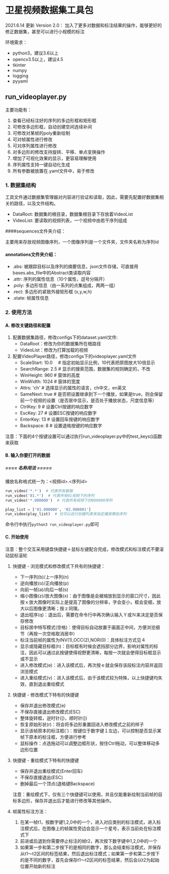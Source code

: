 # 卫星视频数据集工具包
2021.6.14 更新 Version 2.0： 加入了更多对数据和标注结果的操作，能够更好的修正数据集，甚至可以进行小规模的标注

环境需求：
 - python3，建议3.6以上
 - opencv3.5以上，建议4.5
 - tkinter
 - numpy
 - logging
 - pyyaml

## run_videoplayer.py
主要功能有：
1. 查看已经标注好的序列的多边形框和矩形框
2. 可修改多边形框，自动创建空间连续补间
3. 可修改对某帧的poly重新绘制
4. 可对帧属性进行修改
5. 可对序列属性进行修改
6. 对多边形的修改支持旋转、平移、单点变换操作
7. 增加了可视化效果的显示，更容易理解使用
8. 序列属性支持一键自动化生成
9. 所有参数被放置在.yaml文件中，易于修改

### 1. 数据集结构
工具文件通过数据集管理器对内容进行验证和读取，因此，需要先配置好数据集相关的路径，以及文件结构。

- DataRoot: 数据集的根目录，数据集根目录下存放着VideoList
- VideoList: 要读取的视频列表，一个视频中由若干序列组成

####sequences文件夹介绍：

主要用来存放视频图像序列，一个图像序列是一个文件夹，文件夹名称为序列id

#### annotations文件夹介绍：
- .abs: 被跟踪目标以及序列的摘要信息，json文件存储，可直接用bases.abs_file中的Abstract类读取内容
- .attr: 序列的属性信息（10个属性，逗号分隔开）
- .poly: 多边形信息（由一系列的点集组成，两两一组）
- .rect: 多边形的紧致外接矩形框 (x,y,w,h)
- .state: 帧属性信息

### 2. 使用方法
#### A. 修改关键路径和配置
1. 配置数据集路径，修改configs下的dataset.yaml文件:
    - DataRoot：修改为你的数据集所在根路径
    - VideoList：修改为打算加载的视频
2. 配置VideoPlayer路径，修改configs下的videoplayer.yaml文件
    - ScaleStart: 10.0 　# 指定初始显示比例，10代表把原图放大10倍显示
    - SearchRange: 2.5   # 显示的搜索范围，数据集的规则确定的，不改
    - WinHeight: 960     # 窗体的高度
    - WinWidth: 1024     # 窗体的宽度
    - Attrs: 'ch'        # 选择显示的属性的语言，ch中文，en英文
    - SameNext: true     # 是否把设置继承到下一个播放，如果是true，则会保留前一个视频的设置（是否居中显示，是否处于播放状态，尺度信息等）
    - CtrlKey: 9         # 设置Ctrl按键的响应数字
    - EscKey: 27         # 设置ESC按键的响应数字
    - EnterKey: 13       # 设置回车按键的响应数字
    - Backspace: 8       # 设置退格按键的响应数字
    
注意：下面的4个按键设置可以通过执行run_videoplayer.py中的test_keys()函数来获取

#### B. 输入你要打开的数据
##### ==== 名称用法 =====
播放名称格式统一为：<视频id>.<序列id>
```python
run_video('*.*')  # 代表所有数据
run_video('01.*')  # 代表所有01视频下的序列
run_video('*.000000')  # 代表所有视频下的000000序列

play_list = ['01.000000', '02.000001']
run_video(play_list)  # 也可以自行创建列表来指定播放哪些序列
```

命令行中执行```python3 run_videoplayer.py```即可

#### C. 开始使用
注意：整个交互采用键盘快捷键＋鼠标左键配合完成，修改模式和标注模式不要滚动鼠标滚轮
1. 快捷键 - 浏览模式和修改模式下共有的快捷键：
    - 下一序列(b)/上一序列(n)
    - 逆向播放(o)/正向播放(p)
    - 向前一帧(a)/向后一帧(s)
    - 缩小图像(z)/放大图像(x)：由于图像是会被缩放到显示的窗口尺寸，因此按ｘ放大图像时实际上是提高了图像的分辨率，字会变小，框会变细，放大以后图像更清晰；按ｚ同理。
    - 退出程序(q)：退出后，需要在命令行中再次确认输入Ｙ或Ｎ来决定是否保存修改
    - 目标居中特写模式(空格)：使得目标自动放置于画面正中间，方便浏览细节（再按一次空格取消居中）
    - 标注当前帧的属性为INV(1),OCC(2),NOR(0)：具体标注方式见４
    - 显示或隐藏目标框(h)：目标框有时候会遮挡部分边界，影响对属性的标注，因此可以通过此按键使得视野更清晰，每按一次就会使得目标框显示或不显示
    - 进入修改模式(e)：进入该模式后，再次按ｅ就会保存该段标注内容并返回浏览模式
    - 进入重绘模式(v)：进入该模式后，由于该模式较为特殊，以上快捷键均失效，直到退出重绘模式

2. 快捷键 - 修改模式下特有的快捷键
    - 保存并退出修改模式(e)
    - 不保存直接退出修改模式(ESC)
    - 整体旋转框，逆时针(\[)，顺时针(\])
    - 恢复原始形状(r)：将会将多边形重置回进入修改模式之前的样子
    - 显示该帧原本的标注框(`)：按键位于数字键１左边，可以控制是否显示某帧下原本的标注框，方便进行参考
    - 鼠标操作：点选拖动可以调整边框形状，按住Ctrl拖动，可以整体移动多边形位置

3. 快捷键 - 重绘模式下特有的快捷键
    - 保存并退出重绘模式(Enter回车)
    - 不保存直接退出(ESC)
    - 删掉最后一个顶点(退格键Backspace)

    注意：重绘模式下，仅有三个快捷键可以使用，并且仅能重新绘制当前帧的目标多边形，保存并退出后才能进行修改等其他操作。

4. 帧属性标注方法：
    1. 在某一帧t1，按数字键1,2,0中的一个，进入对应类别的标注模式，进入标注模式后，在图像上的帧属性旁边会显示一个星号，表示当前处在标注模式下
    2. 前进或后退到你需要停止标注的帧t2，再次按下数字键中1,2,0中的一个
    3. 如果第一步和第二步按下的是相同的数字，那么会结束标注模式，并保存从t1～t2区间的标签结果，然后退出标注模式；如果第一步和第二步按下的是不同的数字，首先会保存t1～t2区间的标签结果，然后会以t2为起始位置开始新的标注
